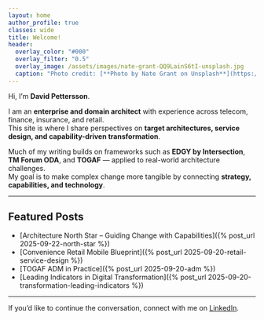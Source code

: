 ```yaml
---
layout: home
author_profile: true
classes: wide
title: Welcome!
header:
  overlay_color: "#000"
  overlay_filter: "0.5"
  overlay_image: /assets/images/nate-grant-QQ9LainS6tI-unsplash.jpg
  caption: "Photo credit: [**Photo by Nate Grant on Unsplash**](https://unsplash.com)"
---
```


Hi, I’m **David Pettersson**.  

I am an **enterprise and domain architect** with experience across telecom, finance, insurance, and retail.  
This site is where I share perspectives on **target architectures, service design, and capability-driven transformation**.  

Much of my writing builds on frameworks such as **EDGY by Intersection**, **TM Forum ODA**, and **TOGAF** — applied to real-world architecture challenges.  
My goal is to make complex change more tangible by connecting **strategy, capabilities, and technology**.  

---

## Featured Posts  

- [Architecture North Star – Guiding Change with Capabilities]({% post_url 2025-09-22-north-star %})  
- [Convenience Retail Mobile Blueprint]({% post_url 2025-09-20-retail-service-design %})  
- [TOGAF ADM in Practice]({% post_url 2025-09-20-adm %})  
- [Leading Indicators in Digital Transformation]({% post_url 2025-09-20-transformation-leading-indicators %})  

---

If you’d like to continue the conversation, connect with me on [LinkedIn](www.linkedin.com/in/petterssondavid/).
